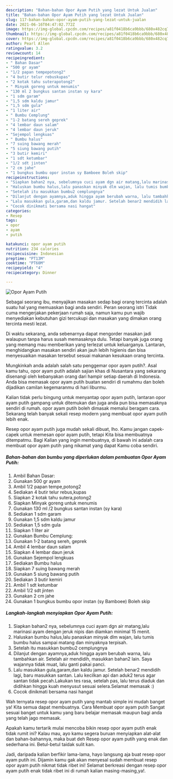 ```yaml
---
description: "Bahan-bahan Opor Ayam Putih yang lezat Untuk Jualan"
title: "Bahan-bahan Opor Ayam Putih yang lezat Untuk Jualan"
slug: 117-bahan-bahan-opor-ayam-putih-yang-lezat-untuk-jualan
date: 2021-06-16T04:47:02.772Z
image: https://img-global.cpcdn.com/recipes/a81f0418b6ca9bbb/680x482cq70/opor-ayam-putih-foto-resep-utama.jpg
thumbnail: https://img-global.cpcdn.com/recipes/a81f0418b6ca9bbb/680x482cq70/opor-ayam-putih-foto-resep-utama.jpg
cover: https://img-global.cpcdn.com/recipes/a81f0418b6ca9bbb/680x482cq70/opor-ayam-putih-foto-resep-utama.jpg
author: Pearl Allen
ratingvalue: 3.2
reviewcount: 14
recipeingredient:
- " Bahan Dasar"
- "500 gr ayam"
- "1/2 papan tempepotong2"
- "4 butir telur rebuskupas"
- "2 kotak tahu suterapotong2"
- " Minyak goreng untuk menumis"
- "130 ml 2 bungkus santan instan sy kara"
- "1 sdm garam"
- "1,5 sdm kaldu jamur"
- "1,5 sdm gula"
- "1 liter air"
- " Bumbu Cemplung"
- "1-2 batang sereh geprek"
- "4 lembar daun salam"
- "4 lembar daun jeruk"
- "Sejempol lengkuas"
- " Bumbu halus"
- "7 suing bawang merah"
- "5 siung bawang putih"
- "3 butir kemiri"
- "1 sdt ketumbar"
- "1/2 sdt jinten"
- "2 cm jahe"
- "1 bungkus bumbu opor instan sy Bamboee Boleh skip"
recipeinstructions:
- "Siapkan bahan2 nya, sebelumnya cuci ayam dgn air matang,lalu marinasi ayam dengan jeruk nipis dan diamkan minimal 15 menit."
- "Haluskan bumbu halus,lalu panaskan minyak dlm wajan, lalu tumis bumbu halus sampai matang dan minyaknya terpisah."
- "Setelah itu masukkan bumbu2 cemplungnya"
- "Dilanjut dengan ayamnya,aduk hingga ayam berubah warna, lalu tambahkan air. Setelah air mendidih, masukkan bahan2 lain. Saya wajannya tidak muat, lalu ganti pakai panci."
- "Lalu masukkan gula,garam,dan kaldu jamur. Setelah benar2 mendidih lagi, baru masukkan santan. Lalu kecilkan api dan aduk2 terus agar santan tidak pecah.Lakukan tes rasa, setelah pas, lalu terus diaduk dan didihkan hingga kuah menyusut sesuai selera.Selamat memasak :)"
- "Cocok dinikmati bersama nasi hangat"
categories:
- Resep
tags:
- opor
- ayam
- putih

katakunci: opor ayam putih 
nutrition: 234 calories
recipecuisine: Indonesian
preptime: "PT13M"
cooktime: "PT60M"
recipeyield: "4"
recipecategory: Dinner

---
```



![Opor Ayam Putih](https://img-global.cpcdn.com/recipes/a81f0418b6ca9bbb/680x482cq70/opor-ayam-putih-foto-resep-utama.jpg)

Sebagai seorang ibu, menyajikan masakan sedap bagi orang tercinta adalah suatu hal yang memuaskan bagi anda sendiri. Peran seorang istri Tidak cuma mengerjakan pekerjaan rumah saja, namun kamu pun wajib menyediakan kebutuhan gizi tercukupi dan masakan yang dimakan orang tercinta mesti lezat.

Di waktu  sekarang, anda sebenarnya dapat mengorder masakan jadi walaupun tanpa harus susah memasaknya dulu. Tetapi banyak juga orang yang memang mau memberikan yang terlezat untuk keluarganya. Lantaran, menghidangkan masakan sendiri akan jauh lebih higienis dan bisa menyesuaikan masakan tersebut sesuai makanan kesukaan orang tercinta. 



Mungkinkah anda adalah salah satu penggemar opor ayam putih?. Asal kamu tahu, opor ayam putih adalah sajian khas di Nusantara yang sekarang disenangi oleh kebanyakan orang dari hampir setiap daerah di Indonesia. Anda bisa memasak opor ayam putih buatan sendiri di rumahmu dan boleh dijadikan camilan kegemaranmu di hari liburmu.

Kalian tidak perlu bingung untuk menyantap opor ayam putih, lantaran opor ayam putih gampang untuk ditemukan dan juga anda pun bisa memasaknya sendiri di rumah. opor ayam putih boleh dimasak memalui beragam cara. Sekarang telah banyak sekali resep modern yang membuat opor ayam putih lebih enak.

Resep opor ayam putih juga mudah sekali dibuat, lho. Kamu jangan capek-capek untuk memesan opor ayam putih, tetapi Kita bisa membuatnya ditempatmu. Bagi Kalian yang ingin membuatnya, di bawah ini adalah cara membuat opor ayam putih yang nikamat yang dapat Kamu coba sendiri.

<!--inarticleads1-->

##### Bahan-bahan dan bumbu yang diperlukan dalam pembuatan Opor Ayam Putih:

1. Ambil  Bahan Dasar:
1. Gunakan 500 gr ayam
1. Ambil 1/2 papan tempe,potong2
1. Sediakan 4 butir telur rebus,kupas
1. Siapkan 2 kotak tahu sutera,potong2
1. Siapkan  Minyak goreng untuk menumis
1. Gunakan 130 ml /2 bungkus santan instan (sy kara)
1. Sediakan 1 sdm garam
1. Gunakan 1,5 sdm kaldu jamur
1. Sediakan 1,5 sdm gula
1. Siapkan 1 liter air
1. Gunakan  Bumbu Cemplung:
1. Gunakan 1-2 batang sereh, geprek
1. Ambil 4 lembar daun salam
1. Siapkan 4 lembar daun jeruk
1. Gunakan Sejempol lengkuas
1. Sediakan  Bumbu halus
1. Siapkan 7 suing bawang merah
1. Gunakan 5 siung bawang putih
1. Sediakan 3 butir kemiri
1. Ambil 1 sdt ketumbar
1. Ambil 1/2 sdt jinten
1. Gunakan 2 cm jahe
1. Gunakan 1 bungkus bumbu opor instan (sy Bamboee) Boleh skip




<!--inarticleads2-->

##### Langkah-langkah menyiapkan Opor Ayam Putih:

1. Siapkan bahan2 nya, sebelumnya cuci ayam dgn air matang,lalu marinasi ayam dengan jeruk nipis dan diamkan minimal 15 menit.
1. Haluskan bumbu halus,lalu panaskan minyak dlm wajan, lalu tumis bumbu halus sampai matang dan minyaknya terpisah.
1. Setelah itu masukkan bumbu2 cemplungnya
1. Dilanjut dengan ayamnya,aduk hingga ayam berubah warna, lalu tambahkan air. Setelah air mendidih, masukkan bahan2 lain. Saya wajannya tidak muat, lalu ganti pakai panci.
1. Lalu masukkan gula,garam,dan kaldu jamur. Setelah benar2 mendidih lagi, baru masukkan santan. Lalu kecilkan api dan aduk2 terus agar santan tidak pecah.Lakukan tes rasa, setelah pas, lalu terus diaduk dan didihkan hingga kuah menyusut sesuai selera.Selamat memasak :)
1. Cocok dinikmati bersama nasi hangat




Wah ternyata resep opor ayam putih yang mantab simple ini mudah banget ya! Kita semua dapat membuatnya. Cara Membuat opor ayam putih Sangat sesuai banget untuk kamu yang baru belajar memasak maupun bagi anda yang telah jago memasak.

Apakah kamu tertarik mulai mencoba bikin resep opor ayam putih enak tidak rumit ini? Kalau mau, ayo kamu segera buruan menyiapkan alat-alat dan bahan-bahannya, maka buat deh Resep opor ayam putih yang enak dan sederhana ini. Betul-betul taidak sulit kan. 

Jadi, daripada kalian berfikir lama-lama, hayo langsung aja buat resep opor ayam putih ini. Dijamin kamu gak akan menyesal sudah membuat resep opor ayam putih nikmat tidak ribet ini! Selamat berkreasi dengan resep opor ayam putih enak tidak ribet ini di rumah kalian masing-masing,ya!.

